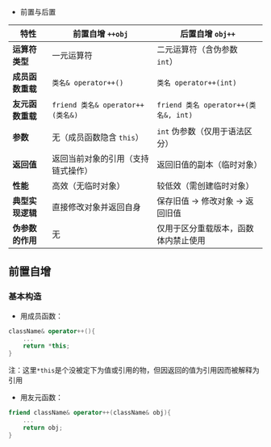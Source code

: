 - 前置与后置

| **特性**     | **前置自增 `++obj`**             | **后置自增 `obj++`**                 |
| ---------- | ---------------------------- | -------------------------------- |
| **运算符类型**  | 一元运算符                        | 二元运算符（含伪参数 `int`）                |
| **成员函数重载** | `类名& operator++()`           | `类名 operator++(int)`             |
| **友元函数重载** | `friend 类名& operator++(类名&)` | `friend 类名 operator++(类名&, int)` |
| **参数**     | 无（成员函数隐含 `this`）             | `int` 伪参数（仅用于语法区分）               |
| **返回值**    | 返回当前对象的引用（支持链式操作）            | 返回旧值的副本（临时对象）                    |
| **性能**     | 高效（无临时对象）                    | 较低效（需创建临时对象）                     |
| **典型实现逻辑** | 直接修改对象并返回自身                  | 保存旧值 → 修改对象 → 返回旧值               |
| **伪参数的作用** | 无                            | 仅用于区分重载版本，函数体内禁止使用               |

## 前置自增

### 基本构造

- 用成员函数：
```cpp
className& operator++(){
	...
	return *this;
}
```
注：这里`*this`是个没被定下为值或引用的物，但因返回的值为引用因而被解释为引用
- 用友元函数：
```cpp
friend className& operator++(className& obj){
	...
	return obj;
}
```